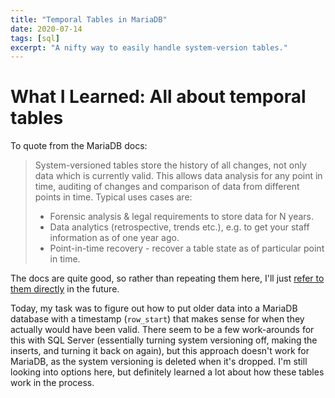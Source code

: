 ```yaml
---
title: "Temporal Tables in MariaDB"
date: 2020-07-14
tags: [sql]
excerpt: "A nifty way to easily handle system-version tables."
---
```


# What I Learned: All about temporal tables

To quote from the MariaDB docs: 

> System-versioned tables store the history of all changes, not only data which is currently valid. This allows data analysis for any point in time, auditing of changes and comparison of data from different points in time. Typical uses cases are:
>
> * Forensic analysis & legal requirements to store data for N years.
> * Data analytics (retrospective, trends etc.), e.g. to get your staff information as of one year ago.
> * Point-in-time recovery - recover a table state as of particular point in time.

The docs are quite good, so rather than repeating them here, I'll just [refer to them directly](https://mariadb.com/kb/en/temporal-data-tables/) in the future.

Today, my task was to figure out how to put older data into a MariaDB database with a timestamp (`row_start`) that makes sense for when they actually would have been valid. There seem to be a few work-arounds for this with SQL Server (essentially turning system versioning off, making the inserts, and turning it back on again), but this approach doesn't work for MariaDB, as the system versioning is deleted when it's dropped. I'm still looking into options here, but definitely learned a lot about how these tables work in the process. 


